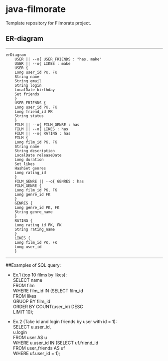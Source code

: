 # java-filmorate

Template repository for Filmorate project.

## ER-diagram
---
```mermaid
erDiagram
    USER || --o{ USER_FRIENDS : "has, make"
    USER || --o{ LIKES : make
    USER {
    Long user_id PK, FK
    String name
    String email
    String login
    LocalDate birthday
    Set friends
    }
    USER_FRIENDS {
    Long user_id PK, FK
    Long friend_id FK
    String status
    }
    FILM || --o{ FILM_GENRE : has
    FILM || --o{ LIKES : has
    FILM || --o{ RATING : has
    FILM {
    Long film_id PK, FK
    String name
    String description
    LocalDate releaseDate
    Long duration
    Set likes
    HashSet genres
    Long rating_id
    }
    FILM_GENRE || --o{ GENRES : has
    FILM_GENRE {
    Long film_id PK, FK
    Long genre_id FK
    }
    GENRES {
    Long genre_id PK, FK
    String genre_name
    }
    RATING {
    Long rating_id PK, FK
    String rating_name
    }
    LIKES {
    Long film_id PK, FK
    Long user_id
    }
```
---
##Examples of SQL query:<br>
 - Ex.1 (top 10 films by likes):<br>
 SELECT name<br>
 FROM film<br>
 WHERE film_id IN (SELECT film_id<br>
                   FROM likes<br>
                   GRUOP BY film_id<br>
                   ORDER BY COUNT(user_id) DESC<br>
                   LIMIT 10);

 - Ex.2 (Take id and login friends by user with id = 1):<br>
 SELECT u.user_id,<br>
        u.login<br>
 FROM user AS u<br>
 WHERE u.user_id IN (SELECT uf.friend_id<br>
                     FROM user_friends AS uf<br>
                     WHERE uf.user_id = 1);
       

